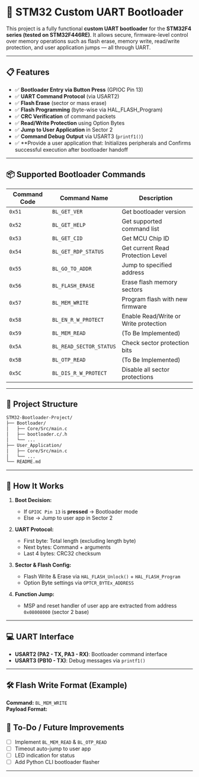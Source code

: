 # 🚀 STM32 Custom UART Bootloader

This project is a fully functional **custom UART bootloader** for the **STM32F4 series (tested on STM32F446RE)**. It allows secure, firmware-level control over memory operations such as flash erase, memory write, read/write protection, and user application jumps — all through UART.

---

## 📋 Features

- ✅ **Bootloader Entry via Button Press** (GPIOC Pin 13)
- ✅ **UART Command Protocol** (via USART2)
- ✅ **Flash Erase** (sector or mass erase)
- ✅ **Flash Programming** (byte-wise via HAL_FLASH_Program)
- ✅ **CRC Verification** of command packets
- ✅ **Read/Write Protection** using Option Bytes
- ✅ **Jump to User Application** in Sector 2
- ✅ **Command Debug Output** via USART3 (`printf1()`)
- ✅ **Provide a user application that: Initializes peripherals and Confirms successful execution after bootloader handoff

---

## 📦 Supported Bootloader Commands

| Command Code | Command Name             | Description                          |
|--------------|--------------------------|--------------------------------------|
| `0x51`       | `BL_GET_VER`             | Get bootloader version               |
| `0x52`       | `BL_GET_HELP`            | Get supported command list           |
| `0x53`       | `BL_GET_CID`             | Get MCU Chip ID                      |
| `0x54`       | `BL_GET_RDP_STATUS`      | Get current Read Protection Level    |
| `0x55`       | `BL_GO_TO_ADDR`          | Jump to specified address            |
| `0x56`       | `BL_FLASH_ERASE`         | Erase flash memory sectors           |
| `0x57`       | `BL_MEM_WRITE`           | Program flash with new firmware      |
| `0x58`       | `BL_EN_R_W_PROTECT`      | Enable Read/Write or Write protection|
| `0x59`       | `BL_MEM_READ`            | (To Be Implemented)                  |
| `0x5A`       | `BL_READ_SECTOR_STATUS`  | Check sector protection bits         |
| `0x5B`       | `BL_OTP_READ`            | (To Be Implemented)                  |
| `0x5C`       | `BL_DIS_R_W_PROTECT`     | Disable all sector protections       |

---

## 📂 Project Structure

```bash
STM32-Bootloader-Project/
├── Bootloader/
│   ├── Core/Src/main.c
│   ├── bootloader.c/.h
│   └── ...
├── User_Application/
│   ├── Core/Src/main.c
│   └── ...
└── README.md

```
---

## 🔧 How It Works

1. **Boot Decision:**
   - If `GPIOC Pin 13` is **pressed** → Bootloader mode
   - Else → Jump to user app in Sector 2

2. **UART Protocol:**
   - First byte: Total length (excluding length byte)
   - Next bytes: Command + arguments
   - Last 4 bytes: CRC32 checksum

3. **Sector & Flash Config:**
   - Flash Write & Erase via `HAL_FLASH_Unlock()` + `HAL_FLASH_Program`
   - Option Byte settings via `OPTCR_BYTEx_ADDRESS`

4. **Function Jump:**
   - MSP and reset handler of user app are extracted from address `0x08008000` (sector 2 base)

---

## 💻 UART Interface

- **USART2 (PA2 - TX, PA3 - RX)**: Bootloader command interface
- **USART3 (PB10 - TX)**: Debug messages via `printf1()`

---

## 🛠️ Flash Write Format (Example)

**Command:** `BL_MEM_WRITE`  
**Payload Format:**

## 🚦 To-Do / Future Improvements

- [ ] Implement `BL_MEM_READ` & `BL_OTP_READ`
- [ ] Timeout auto-jump to user app
- [ ] LED indication for status
- [ ] Add Python CLI bootloader flasher

---
